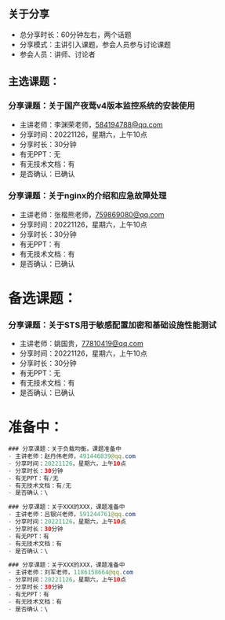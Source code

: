 ## 关于分享
- 总分享时长：60分钟左右，两个话题
- 分享模式：主讲引入课题，参会人员参与讨论课题
- 参会人员：讲师、讨论者

## 主选课题：
### 分享课题：关于国产夜莺v4版本监控系统的安装使用
- 主讲老师：李渊荣老师，584194788@qq.com
- 分享时间：20221126，星期六，上午10点
- 分享时长：30分钟
- 有无PPT：无
- 有无技术文档：有
- 是否确认：已确认

### 分享课题：关于nginx的介绍和应急故障处理
- 主讲老师：张楷熊老师，759869080@qq.com
- 分享时间：20221126，星期六，上午10点
- 分享时长：30分钟
- 有无PPT：有
- 有无技术文档：有
- 是否确认：已确认

# 备选课题：
### 分享课题：关于STS用于敏感配置加密和基础设施性能测试
- 主讲老师：姚国贵，77810419@qq.com
- 分享时间：20221126，星期六，上午10点
- 分享时长：30分钟
- 有无PPT：无
- 有无技术文档：有
- 是否确认：已确认

# 准备中：
``` java
### 分享课题：关于负载均衡，课题准备中
- 主讲老师：赵丹伟老师，491446839@qq.com
- 分享时间：20221126，星期六，上午10点
- 分享时长：30分钟
- 有无PPT：有/无
- 有无技术文档：有/无
- 是否确认：\

### 分享课题：关于XXX的XXX，课题准备中
- 主讲老师：吕银兴老师，591244761@qq.com
- 分享时间：20221126，星期六，上午10点
- 分享时长：30分钟
- 有无PPT：有
- 有无技术文档：有
- 是否确认：\

### 分享课题：关于XXX的XXX，课题准备中
- 主讲老师：刘军老师，1186158664@qq.com
- 分享时间：20221126，星期六，上午10点
- 分享时长：30分钟
- 有无PPT：有
- 有无技术文档：有
- 是否确认：\

```